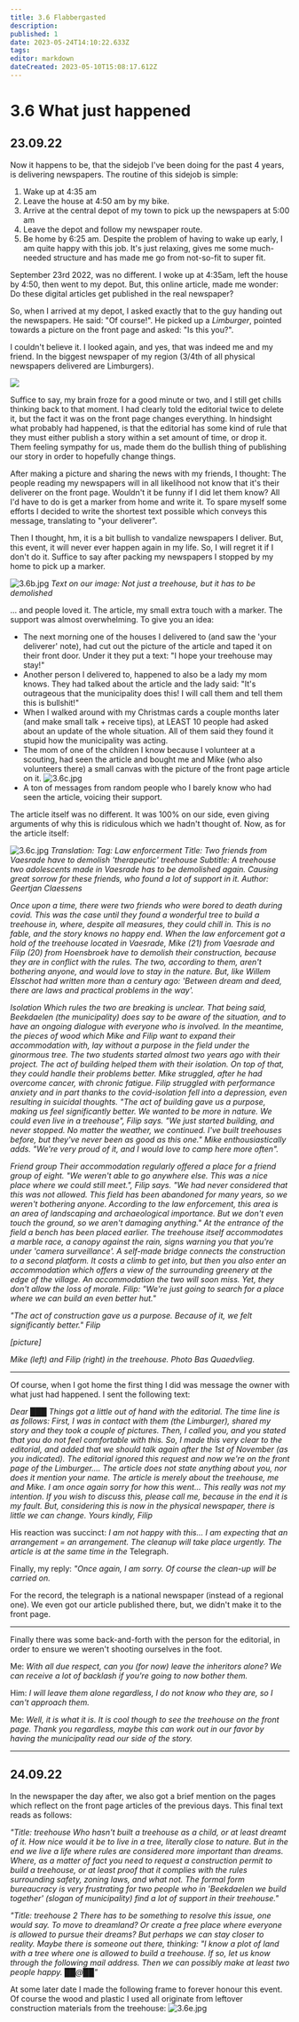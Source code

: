 ```yaml
---
title: 3.6 Flabbergasted
description: 
published: 1
date: 2023-05-24T14:10:22.633Z
tags: 
editor: markdown
dateCreated: 2023-05-10T15:08:17.612Z
---
```


# 3.6 What just happened

## 23.09.22

Now it happens to be, that the sidejob I've been doing for the past 4 years, is delivering newspapers. The routine of this sidejob is simple:
1. Wake up at 4:35 am
2. Leave the house at 4:50 am by my bike.
3. Arrive at the central depot of my town to pick up the newspapers at 5:00 am
4. Leave the depot and follow my newspaper route.
5. Be home by 6:25 am.
Despite the problem of having to wake up early, I am quite happy with this job. It's just relaxing, gives me some much-needed structure and has made me go from not-so-fit to super fit.

September 23rd 2022, was no different. I woke up at 4:35am, left the house by 4:50, then went to my depot. But, this online article, made me wonder: Do these digital articles get published in the real newspaper?

So, when I arrived at my depot, I asked exactly that to the guy handing out the newspapers. He said: "Of course!". He picked up a *Limburger*, pointed towards a picture on the front page and asked: "Is this you?".

I couldn't believe it. I looked again, and yes, that was indeed me and my friend. In the biggest newspaper of my region (3/4th of all physical newspapers delivered are Limburgers).

<img style="max-width: 512px" src="3.6a.jpg">

Suffice to say, my brain froze for a good minute or two, and I still get chills thinking back to that moment. I had clearly told the editorial twice to delete it, but the fact it was on the front page changes everything. In hindsight what probably had happened, is that the editorial has some kind of rule that they must either publish a story within a set amount of time, or drop it. Them feeling sympathy for us, made them do the bullish thing of publishing our story in order to hopefully change things.

After making a picture and sharing the news with my friends, I thought: The people reading my newspapers will in all likelihood not know that it's their deliverer on the front page. Wouldn't it be funny if I did let them know? All I'd have to do is get a marker from home and write it. To spare myself some efforts I decided to write the shortest text possible which conveys this message, translating to "your deliverer".

Then I thought, hm, it is a bit bullish to vandalize newspapers I deliver. But, this event, it will never ever happen again in my life. So, I will regret it if I don't do it. Suffice to say after packing my newspapers I stopped by my home to pick up a marker.

![3.6b.jpg](/treehouse_story/3.6b.jpg)
*Text on our image: Not just a treehouse, but it has to be demolished*

... and people loved it. The article, my small extra touch with a marker. The support was almost overwhelming. To give you an idea:
- The next morning one of the houses I delivered to (and saw the 'your deliverer' note), had cut out the picture of the article and taped it on their front door. Under it they put a text: "I hope your treehouse may stay!"
- Another person I delivered to, happened to also be a lady my mom knows. They had talked about the article and the lady said: "It's outrageous that the municipality does this! I will call them and tell them this is bullshit!"
- When I walked around with my Christmas cards a couple months later (and make small talk + receive tips), at LEAST 10 people had asked about an update of the whole situation. All of them said they found it stupid how the municipality was acting.
- The mom of one of the children I know because I volunteer at a scouting, had seen the article and bought me and Mike (who also volunteers there) a small canvas with the picture of the front page article on it.
![3.6c.jpg](/treehouse_story/3.6c.jpg)
- A ton of messages from random people who I barely know who had seen the article, voicing their support.

The article itself was no different. It was 100% on our side, even giving arguments of why this is ridiculous which we hadn't thought of. Now, as for the article itself:


![3.6c.jpg](/treehouse_story/3.6d.jpg)
*Translation: 
Tag: Law enforcerment
Title: Two friends from Vaesrade have to demolish 'therapeutic' treehouse
Subtitle: A treehouse two adolescents made in Vaesrade has to be demolished again. Causing great sorrow for these friends, who found a lot of support in it.
Author: Geertjan Claessens*

*Once upon a time, there were two friends who were bored to death during covid. This was the case until they found a wonderful tree to build a treehouse in, where, despite all measures, they could chill in.
This is no fable, and the story knows no happy end. When the law enforcement got a hold of the treehouse located in Vaesrade, Mike (21) from Vaesrade and Filip (20) from Hoensbroek have to demolish their construction, because they are in conflict with the rules. The two, according to them, aren't bothering anyone, and would love to stay in the nature. But, like Willem Elsschot had written more than a century ago: 'Between dream and deed, there are laws and practical problems in the way'.*

*Isolation
Which rules the two are breaking is unclear. That being said, Beekdaelen (the municipality) does say to be aware of the situation, and to have an ongoing dialogue with everyone who is involved. In the meantime, the pieces of wood which Mike and Filip want to expand their accommodation with, lay without a purpose in the field under the ginormous tree.
The two students started almost two years ago with their project. The act of building helped them with their isolation. On top of that, they could handle their problems better. Mike struggled, after he had overcome cancer, with chronic fatigue. Filip struggled with performance anxiety and in part thanks to the covid-isolation fell into a depression, even resulting in suicidal thoughts. "The act of building gave us a purpose, making us feel significantly better. We wanted to be more in nature. We could even live in a treehouse", Filip says. "We just started building, and never stopped. No matter the weather, we continued. I've built treehouses before, but they've never been as good as this one." Mike enthousiastically adds. "We're very proud of it, and I would love to camp here more often".*

*Friend group
Their accommodation regularly offered a place for a friend group of eight. "We weren't able to go anywhere else. This was a nice place where we could still meet.", Filip says. "We had never considered that this was not allowed. This field has been abandoned for many years, so we weren't bothering anyone. According to the law enforcement, this area is an area of landscaping and archaeological importance. But we don't even touch the ground, so we aren't damaging anything."
At the entrance of the field a bench has been placed earlier. The treehouse itself accommodates a marble race, a canopy against the rain, signs warning you that you're under 'camera surveillance'. A self-made bridge connects the construction to a second platform. It costs a climb to get into, but then you also enter an accommodation which offers a view of the surrounding greenery at the edge of the village. An accommodation the two will soon miss. Yet, they don't allow the loss of morale. Filip: "We're just going to search for a place where we can build an even better hut."*

*"The act of construction gave us a purpose. Because of it, we felt significantly better." Filip*

*[picture]*

*Mike (left) and Filip (right) in the treehouse. Photo Bas Quaedvlieg.*

---

Of course, when I got home the first thing I did was message the owner with what just had happened. I sent the following text:

*Dear ███
Things got a little out of hand with the editorial. The time line is as follows:
First, I was in contact with them (the *Limburger*), shared my story and they took a couple of pictures.
Then, I called you, and you stated that you do not feel comfortable with this.
So, I made this very clear to the editorial, and added that we should talk again after the 1st of November (as you indicated).
The editorial ignored this request and now we're on the front page of the Limburger....
The article does not state anything about you, nor does it mention your name. The article is merely about the treehouse, me and Mike.
I am once again sorry for how this went... This really was not my intention.
If you wish to discuss this, please call me, because in the end it is my fault.
But, considering this is now in the physical newspaper, there is little we can change.
Yours kindly,
Filip*

His reaction was succinct:
*I am not happy with this... I am expecting that an arrangement = an arrangement. The cleanup will take place urgently.
The article is at the same time in the* Telegraph.

Finally, my reply:
*"Once again, I am sorry. Of course the clean-up will be carried on.*

For the record, the telegraph is a national newspaper (instead of a regional one). We even got our article published there, but, we didn't make it to the front page.

---

Finally there was some back-and-forth with the person for the editorial, in order to ensure we weren't shooting ourselves in the foot.

Me:
*With all due respect, can you (for now) leave the inheritors alone? We can receive a lot of backlash if you're going to now bother them.*

Him:
*I will leave them alone regardless, I do not know who they are, so I can't approach them.*

Me:
*Well, it is what it is. It is cool though to see the treehouse on the front page. Thank you regardless, maybe this can work out in our favor by having the municipality read our side of the story.*

---

## 24.09.22

In the newspaper the day after, we also got a brief mention on the pages which reflect on the front page articles of the previous days. This final text reads as follows:

*"Title: treehouse
Who hasn't built a treehouse as a child, or at least dreamt of it. How nice would it be to live in a tree, literally close to nature. But in the end we live a life where rules are considered more important than dreams. Where, as a matter of fact you need to request a construction permit to build a treehouse, or at least proof that it complies with the rules surrounding safety, zoning laws, and what not. The formal form bureaucracy is very frustrating for two people who in 'Beekdaelen we build together' (slogan of municipality) find a lot of support in their treehouse."*

*"Title: treehouse 2
There has to be something to resolve this issue, one would say. To move to dreamland? Or create a free place where everyone is allowed to pursue their dreams? But perhaps we can stay closer to reality. Maybe there is someone out there, thinking: "I know a plot of land with a tree where one is allowed to build a treehouse. If so, let us know through the following mail address. Then we can possibly make at least two people happy. ██@██"*

At some later date I made the following frame to forever honour this event. Of course the wood and plastic I used all originate from leftover construction materials from the treehouse:
![3.6e.jpg](/treehouse_story/3.6e.jpg)